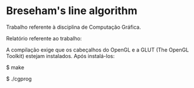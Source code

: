 # Breseham's line algorithm

Trabalho referente à disciplina de Computação Gráfica.

Relatório referente ao trabalho:

A compilação exige que os cabeçalhos do OpenGL e a GLUT (The OpenGL Toolkit) estejam instalados. Após instalá-los:

$ make

$ ./cgprog
